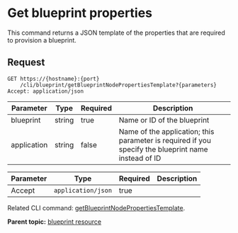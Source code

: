 # Get blueprint properties

This command returns a JSON template of the properties that are required to provision a blueprint.

## Request

```
GET https://{hostname}:{port}
    /cli/blueprint/getBlueprintNodePropertiesTemplate?{parameters}
Accept: application/json

```

|Parameter|Type|Required|Description|
|---------|----|--------|-----------|
|blueprint|string|true|Name or ID of the blueprint|
|application|string|false|Name of the application; this parameter is required if you specify the blueprint name instead of ID|

|Parameter|Type|Required|Description|
|---------|----|--------|-----------|
|Accept|`application/json`|true| |

Related CLI command: [getBlueprintNodePropertiesTemplate](udclient_getblueprintnodepropertiestemplate.md).

**Parent topic:** [blueprint resource](../../com.udeploy.api.doc/topics/rest_cli_blueprint.md)

